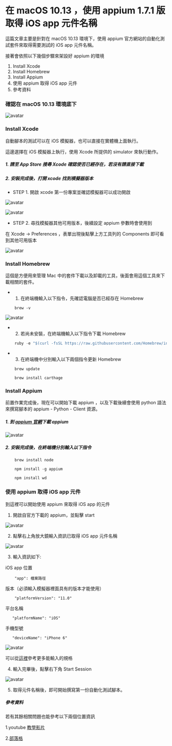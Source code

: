 # 在 macOS 10.13 ，使用 appium 1.7.1 版取得  iOS app 元件名稱

這篇文章主要是針對在 macOS 10.13 環境下，使用 appium 官方網站的自動化測試套件來取得需要測試的 iOS app 元件名稱。

 接著會依照以下幾個步驟來架設好 appium 的環境

 1. Install Xcode
 2. Install Homebrew
 3. Install Appium
 4. 使用 appium 取得 iOS app 元件
 5. 參考資料

### 確認在 macOS 10.13 環境底下

![avatar](https://i.imgur.com/xkygLQN.png)

### Install Xcode

自動腳本的測試可以在 iOS 模擬器，也可以直接在實體機上面執行。

這邊選擇在 iOS 模擬器上執行，使用 Xcode 所提供的 simulator 來執行動作。

##### 1. 請至 App Store 搜尋 Xcode 確認使否已經存在，若沒有請直接下載

##### 2. 安裝完成後，打開 xcode 找到模擬器版本

* STEP 1. 開啟 xcode 第一份專案並確認模擬器可以成功開啟

![avatar](https://i.imgur.com/VPIlswI.png)

![avatar](https://i.imgur.com/TNtVWA9.png)

* STEP 2. 尋找模擬器其他可用版本，後續設定 appium 參數時會使用到

在 Xcode -> Preferences ，表單出現後點擊上方工具列的 Components 即可看到其他可用版本

![avatar](https://i.imgur.com/mvGEqsG.png)

### Install Homebrew

這個是方便用來管理 Mac 中的套件下載以及卸載的工具，後面會用這個工具來下載相關的套件。


* 1. 在終端機輸入以下指令，先確認電腦是否已經存在 Homebrew
```
    brew -v
```
![avatar](https://i.imgur.com/Ql7mwrn.png)

* 2. 若尚未安裝，在終端機輸入以下指令下載 Homebrew

```javascript
    ruby -e "$(curl -fsSL https://raw.githubusercontent.com/Homebrew/install/master/install)"
```

* 3. 在終端機中分別輸入以下兩個指令更新 Homebrew

```
    brew update
```

```
    brew install carthage
```
### Install Appium

前置作業完成後，現在可以開始下載 appium ，以及下載後續會使用 python 語法來撰寫腳本的 appium - Python - Client 資源。

##### 1. 到 [appium 官網](http://appium.io/)下載 appium

![avatar](https://i.imgur.com/8BNRuQM.png)

##### 2. 安裝完成後，在終端機分別輸入以下指令

```
    brew install node
```

```
    npm install -g appium
```

```
    npm install wd
```

### 使用 appium 取得 iOS app 元件

到這裡可以開始使用 appium 來取得 iOS app 的元件

1. 開啟自官方下載的 appium，並點擊 start

![avatar](https://i.imgur.com/nobxzix.png)

2. 點擊右上角放大鏡輸入資訊已取得 iOS app 元件名稱

![avatar](https://i.imgur.com/KJGClSm.png)

3. 輸入資訊如下:

iOS app 位置

```
    "app": 檔案路徑
```
版本（必須輸入模擬器裡面具有的版本才能使用）

```
    "platformVersion": "11.0"
```
平台名稱

```
   "platformName": "iOS"
```
手機型號

```
   "deviceName": "iPhone 6"
```

![avatar](https://i.imgur.com/scY3UuY.png)

可以從[這裡](https://github.com/appium/appium/blob/master/docs/en/writing-running-appium/caps.md)參考更多能輸入的規格

4. 輸入完畢後，點擊右下角 Start Session

![avatar](https://i.imgur.com/v5STwkB.png)

5. 取得元件名稱後，即可開始撰寫第一份自動化測試腳本。

##### 參考資料

若有其餘相關問題也能參考以下兩個位置資訊

1.youtube [教學影片](https://www.youtube.com/watch?v=IKOXr095jtM)

2.[部落格](https://tracydeng.github.io/2017/02/appium-install/)
